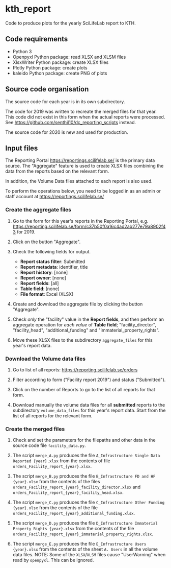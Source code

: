 # kth_report

Code to produce plots for the yearly SciLifeLab report to KTH.

## Code requirements

- Python 3
- Openpyxl Python package: read XLSX and XLSM files
- XlsxWriter Python package: create XLSX files
- Plotly Python package: create plots
- kaleido Python package: create PNG of plots

## Source code organisation

The source code for each year is in its own subdirectory.

The code for 2019 was written to recreate the merged files for that year.
This code did not exist in this form when the actual reports were processed.
See https://github.com/senthil10/dc_reporting_scripts instead.

The source code for 2020 is new and used for production.

## Input files

The Reporting Portal https://reportings.scilifelab.se/ is the primary
data source. The "Aggregate" feature is used to create XLSX files
combining the data from the reports based on the relevant form.

In addition, the Volume Data files attached to each report is also used.

To perform the operations below, you need to be logged in as an admin
or staff account at https://reportings.scilifelab.se/

### Create the aggregate files

1. Go to the form for this year's reports in the Reporting Portal, e.g.
   https://reporting.scilifelab.se/form/c37b50f0a16c4ad2ab277e79a8902f43
   for 2019.

2. Click on the button "Aggregate".

3. Check the following fields for output.
   - **Report status filter**: Submitted
   - **Report metadata**: identifier, title
   - **Report history**: [none]
   - **Report owner**: [none]
   - **Report fields**: [all]
   - **Table field**: [none]
   - **File format**: Excel (XLSX)

4. Create and download the aggregate file by clicking the button "Aggregate".

5. Check *only* the "facility" value in the **Report fields**, and then
   perform an aggregate operation for *each value* of **Table field**;
   "facility_director", "facility_head", "additional_funding" and
   "immaterial_property_rights".

6. Move these XLSX files to the subdirectory `aggregate_files` for
   this year's report data.

### Download the Volume data files

1. Go to list of all reports: https://reporting.scilifelab.se/orders

2. Filter according to form ("Facility report 2019") and status ("Submitted").

2. Click on the number of Reports to go to the list of all reports for
   that form.

3. Download manually the volume data files for all **submitted** reports
   to the subdirectory `volume_data_files` for this year's report
   data. Start from the list of all reports for the relevant form.

### Create the merged files

1. Check and set the parameters for the filepaths and other data in
   the source code file `facility_data.py`.

2. The script `merge_A.py` produces the file
   `A_Infrastructure Single Data Reported {year}.xlsx` from the
   contents of file `orders_Facility_report_{year}.xlsx`.

3. The script `merge_B.py` produces the file
   `B_Infrastructure FD and HF {year}.xlsx` from the contents of the
   files `orders_Facility_report_{year}_facility_director.xlsx` and
   `orders_Facility_report_{year}_facility_head.xlsx`.

4. The script `merge_C.py` produces the file
   `C_Infrastructure Other Funding {year}.xlsx` from the contents of
   the file `orders_Facility_report_{year}_additional_funding.xlsx`.

5. The script `merge_D.py` produces the file
   `D_Infrastructure Immaterial Property Rights {year}.xlsx` from the
   contents of the file
   `orders_Facility_report_{year}_immaterial_property_rights.xlsx`.

6. The script `merge_E.py` produces the file
   `E_Infrastructure Users {year}.xlsx` from the contents of the
   sheet `A. Users` in all the volume data files.
   NOTE: Some of the `XLSX`/`XLSM` files cause "UserWarning" when read
   by `openpyxl`. This can be ignored.

